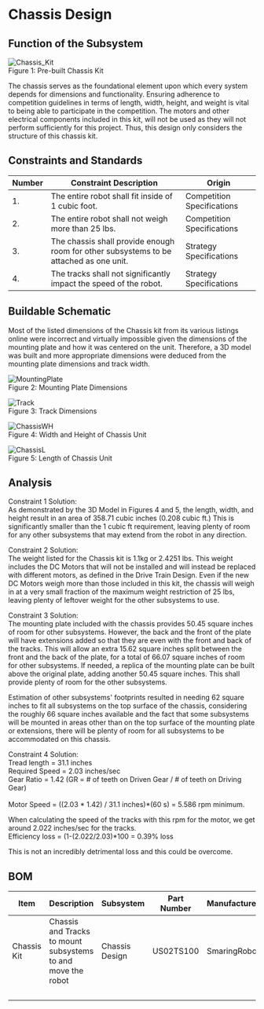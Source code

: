 # Chassis Design

## Function of the Subsystem

![Chassis_Kit](https://github.com/cebttu/CapstoneTeam1/assets/100803345/c138d1fd-b654-46b5-a523-94a4c27e750c)
<br />
Figure 1: Pre-built Chassis Kit

The chassis serves as the foundational element upon which every system depends for dimensions and functionality. Ensuring adherence to competition guidelines in terms of length, width, height, and weight is vital to being able to participate in the competition. The motors and other electrical components included in this kit, will not be used as they will not perform sufficiently for this project. Thus, this design only considers the structure of this chassis kit.


## Constraints and Standards

| Number | Constraint Description | Origin |
|--------|------------------------|--------|
| 1. | The entire robot shall fit inside of 1 cubic foot. | Competition Specifications |
| 2. | The entire robot shall not weigh more than 25 lbs. | Competition Specifications |
| 3. | The chassis shall provide enough room for other subsystems to be attached as one unit. | Strategy Specifications |
| 4. | The tracks shall not significantly impact the speed of the robot. | Strategy Specifications |


## Buildable Schematic
Most of the listed dimensions of the Chassis kit from its various listings online were incorrect and virtually impossible given the dimensions of the mounting plate and how it was centered on the unit. Therefore, a 3D model was built and more appropriate dimensions were deduced from the mounting plate dimensions and track width.

![MountingPlate](https://github.com/cebttu/CapstoneTeam1/assets/100803345/4cdc8dab-dd50-4adb-a247-21912385123e)
<br />
Figure 2: Mounting Plate Dimensions

![Track](https://github.com/cebttu/CapstoneTeam1/assets/100803345/57f6b988-5436-445d-974f-a1cbb6cadc99)
<br />
Figure 3: Track Dimensions

![ChassisWH](https://github.com/cebttu/CapstoneTeam1/assets/100803345/50ec92f1-ca23-4e2f-ba5e-5cb4ad51be48)
<br />
Figure 4: Width and Height of Chassis Unit

![ChassisL](https://github.com/cebttu/CapstoneTeam1/assets/100803345/8f423aea-76e1-42a5-a6ef-ed8528be223e)
<br />
Figure 5: Length of Chassis Unit

## Analysis

Constraint 1 Solution:
<br />
As demonstrated by the 3D Model in Figures 4 and 5, the length, width, and height result in an area of 358.71 cubic inches (0.208 cubic ft.) This is significantly smaller than the 1 cubic ft requirement, leaving plenty of room for any other subsystems that may extend from the robot in any direction.

Constraint 2 Solution:
<br />
The weight listed for the Chassis kit is 1.1kg or 2.4251 lbs. This weight includes the DC Motors that will not be installed and will instead be replaced with different motors, as defined in the Drive Train Design. Even if the new DC Motors weigh more than those included in this kit, the chassis will weigh in at a very small fraction of the maximum weight restriction of 25 lbs, leaving plenty of leftover weight for the other subsystems to use.

Constraint 3 Solution:
<br />
The mounting plate included with the chassis provides 50.45 square inches of room for other subsystems. However, the back and the front of the plate will have extensions added so that they are even with the front and back of the tracks. This will allow an extra 15.62 square inches split between the front and the back of the plate, for a total of 66.07 square inches of room for other subsystems. If needed, a replica of the mounting plate can be built above the original plate, adding another 50.45 square inches. This shall provide plenty of room for the other subsystems.

Estimation of other subsystems' footprints resulted in needing 62 square inches to fit all subsystems on the top surface of the chassis, considering the roughly 66 square inches available and the fact that some subsystems will be mounted in areas other than on the top surface of the mounting plate or extensions, there will be plenty of room for all subsystems to be accommodated on this chassis.

Constraint 4 Solution:
<br />
Tread length = 31.1 inches 
<br />
Required Speed = 2.03 inches/sec
<br />
Gear Ratio = 1.42     (GR = # of teeth on Driven Gear / # of teeth on Driving Gear)  
<br />
Motor Speed = ((2.03 * 1.42) / 31.1 inches)*(60 s) = 5.586 rpm minimum. 
<br /> 

When calculating the speed of the tracks with this rpm for the motor, we get around 2.022 inches/sec for the tracks.
<br />
Efficiency loss = (1-(2.022/2.03)*100 = 0.39% loss 
<br />

This is not an incredibly detrimental loss and this could be overcome.

## BOM

| Item | Description | Subsystem | Part Number | Manufacturer | Quantity | Price | Total Price |
|------|-------------|-----------|-------------|--------------|----------|-------|-------------|
| Chassis Kit | Chassis and Tracks to mount subsystems to and move the robot| Chassis Design | US02TS100 | SmaringRobot | 1 | $59.99 | $59.99 |
| | | | | | | | $59.99 |
